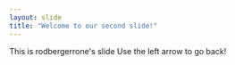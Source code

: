 ```yaml
---
layout: slide
title: "Welcome to our second slide!"
---
```

This is rodbergerrone's slide
Use the left arrow to go back!
